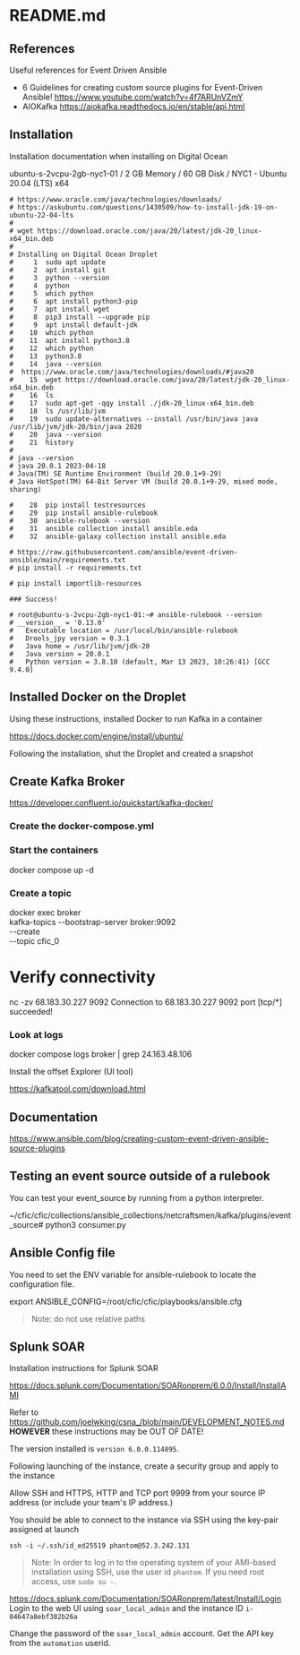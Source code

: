 # README.md

## References

Useful references for Event Driven Ansible

* 6 Guidelines for creating custom source plugins for Event-Driven Ansible! <https://www.youtube.com/watch?v=4f7ARUnVZmY>
* AIOKafka <https://aiokafka.readthedocs.io/en/stable/api.html>

## Installation

Installation documentation when installing on Digital Ocean 

ubuntu-s-2vcpu-2gb-nyc1-01 / 2 GB Memory / 60 GB Disk / NYC1 - Ubuntu 20.04 (LTS) x64

```
# https://www.oracle.com/java/technologies/downloads/
# https://askubuntu.com/questions/1430509/how-to-install-jdk-19-on-ubuntu-22-04-lts
#
# wget https://download.oracle.com/java/20/latest/jdk-20_linux-x64_bin.deb
#
# Installing on Digital Ocean Droplet
#     1  sudo apt update
#     2  apt install git
#     3  python --version
#     4  python
#     5  which python
#     6  apt install python3-pip
#     7  apt install wget
#     8  pip3 install --upgrade pip
#     9  apt install default-jdk
#    10  which python
#    11  apt install python3.8
#    12  which python
#    13  python3.8
#    14  java --version
#  https://www.oracle.com/java/technologies/downloads/#java20
#    15  wget https://download.oracle.com/java/20/latest/jdk-20_linux-x64_bin.deb
#    16  ls
#    17  sudo apt-get -qqy install ./jdk-20_linux-x64_bin.deb
#    18  ls /usr/lib/jvm
#    19  sudo update-alternatives --install /usr/bin/java java /usr/lib/jvm/jdk-20/bin/java 2020
#    20  java --version
#    21  history
#
# java --version
# java 20.0.1 2023-04-18
# Java(TM) SE Runtime Environment (build 20.0.1+9-29)
# Java HotSpot(TM) 64-Bit Server VM (build 20.0.1+9-29, mixed mode, sharing)

#    28  pip install testresources
#    29  pip install ansible-rulebook
#    30  ansible-rulebook --version
#    31  ansible collection install ansible.eda
#    32  ansible-galaxy collection install ansible.eda

# https://raw.githubusercontent.com/ansible/event-driven-ansible/main/requirements.txt
# pip install -r requirements.txt

# pip install importlib-resources

### Success!

# root@ubuntu-s-2vcpu-2gb-nyc1-01:~# ansible-rulebook --version
# __version__ = '0.13.0'
#   Executable location = /usr/local/bin/ansible-rulebook
#   Drools_jpy version = 0.3.1
#   Java home = /usr/lib/jvm/jdk-20
#   Java version = 20.0.1
#   Python version = 3.8.10 (default, Mar 13 2023, 10:26:41) [GCC 9.4.0]

```

## Installed Docker on the Droplet

Using these instructions, installed Docker to run Kafka in a container

<https://docs.docker.com/engine/install/ubuntu/>

Following the installation, shut the Droplet and created a snapshot


## Create Kafka Broker

https://developer.confluent.io/quickstart/kafka-docker/


### Create the docker-compose.yml

### Start the containers

docker compose up -d

### Create a topic

docker exec broker \
kafka-topics --bootstrap-server broker:9092 \
             --create \
             --topic cfic_0


# Verify connectivity

 nc -zv 68.183.30.227 9092
Connection to 68.183.30.227 9092 port [tcp/*] succeeded!

### Look at logs


docker compose logs broker | grep 24.163.48.106

Install the offset Explorer (UI tool)

https://kafkatool.com/download.html



## Documentation

https://www.ansible.com/blog/creating-custom-event-driven-ansible-source-plugins


## Testing an event source outside of a rulebook

You can test your event_source by running from a python interpreter.

~/cfic/cfic/collections/ansible_collections/netcraftsmen/kafka/plugins/event_source# python3 consumer.py

## Ansible Config file

You need to set the ENV variable for ansible-rulebook to locate the configuration file.

export ANSIBLE_CONFIG=/root/cfic/cfic/playbooks/ansible.cfg

>Note: do not use relative paths

## Splunk SOAR

Installation instructions for Splunk SOAR 

https://docs.splunk.com/Documentation/SOARonprem/6.0.0/Install/InstallAMI

Refer to https://github.com/joelwking/csna_/blob/main/DEVELOPMENT_NOTES.md  **HOWEVER** these instructions may be OUT OF DATE!

The version installed is `version 6.0.0.114895`.

Following launching of the instance, create a security group and apply to the instance

Allow SSH and HTTPS, HTTP and TCP port 9999 from your source IP address (or include your team's IP address.)

You should be able to connect to the instance via SSH using the key-pair assigned at launch

```
ssh -i ~/.ssh/id_ed25519 phantom@52.3.242.131
```
>Note: In order to log in to the operating system of your AMI-based installation using SSH, use the user id `phantom`. If you need root access, use `sudo su -`.

<https://docs.splunk.com/Documentation/SOARonprem/latest/Install/Login>
Login to the web UI using `soar_local_admin` and the instance ID `i-04647a8ebf382b26a`

Change the password of the `soar_local_admin` account. Get the API key from the `automation` userid.